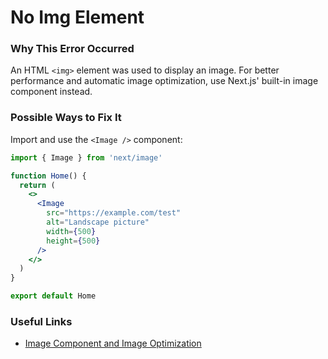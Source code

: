 # No Img Element

### Why This Error Occurred

An HTML `<img>` element was used to display an image. For better performance and automatic image optimization, use Next.js' built-in image component instead.

### Possible Ways to Fix It

Import and use the `<Image />` component:

```jsx
import { Image } from 'next/image'

function Home() {
  return (
    <>
      <Image
        src="https://example.com/test"
        alt="Landscape picture"
        width={500}
        height={500}
      />
    </>
  )
}

export default Home
```

### Useful Links

- [Image Component and Image Optimization](https://nextjs.org/docs/basic-features/image-optimization)
